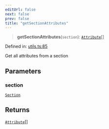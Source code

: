 ```yaml
---
editUrl: false
next: false
prev: false
title: "getSectionAttributes"
---
```


> **getSectionAttributes**(`section`): [`Attribute`](/api/ast/interfaces/attribute/)[]

Defined in: [utils.ts:85](https://github.com/rcs-agents/rcs-lang/blob/96f7bb5710555321ae9695be4004d52239e42e7e/packages/ast/src/utils.ts#L85)

Get all attributes from a section

## Parameters

### section

[`Section`](/api/ast/interfaces/section/)

## Returns

[`Attribute`](/api/ast/interfaces/attribute/)[]

